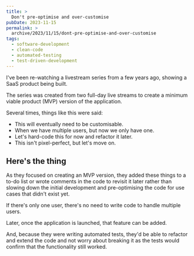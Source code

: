 ```yaml
---
title: >
  Don't pre-optimise and over-customise
pubDate: 2023-11-15
permalink: >
  archive/2023/11/15/dont-pre-optimise-and-over-customise
tags:
  - software-development
  - clean-code
  - automated-testing
  - test-driven-development
---
```


I've been re-watching a livestream series from a few years ago, showing a SaaS product being built.

The series was created from two full-day live streams to create a minimum viable product (MVP) version of the application.

Several times, things like this were said:

* This will eventually need to be customisable.
* When we have multiple users, but now we only have one.
* Let's hard-code this for now and refactor it later.
* This isn't pixel-perfect, but let's move on.

## Here's the thing

As they focused on creating an MVP version, they added these things to a to-do list or wrote comments in the code to revisit it later rather than slowing down the initial development and pre-optimising the code for use cases that didn't exist yet.

If there's only one user, there's no need to write code to handle multiple users.

Later, once the application is launched, that feature can be added.

And, because they were writing automated tests, they'd be able to refactor and extend the code and not worry about breaking it as the tests would confirm that the functionality still worked.
